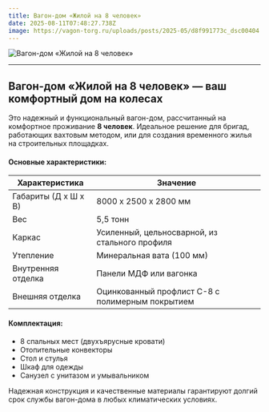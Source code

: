 ```yaml
---
title: Вагон-дом «Жилой на 8 человек»
date: 2025-08-11T07:48:27.738Z
image: https://vagon-torg.ru/uploads/posts/2025-05/d8f991773c_dsc00404.avif
---
```

![Вагон-дом «Жилой на 8 человек»](https://vagon-torg.ru/uploads/posts/2025-05/d8f991773c_dsc00404.avif)

- - -

## **Вагон-дом «Жилой на 8 человек» — ваш комфортный дом на колесах**

Это надежный и функциональный вагон-дом, рассчитанный на комфортное проживание **8 человек**. Идеальное решение для бригад, работающих вахтовым методом, или для создания временного жилья на строительных площадках.

#### **Основные характеристики:**

| **Характеристика**   | **Значение**                                     |
| -------------------- | ------------------------------------------------ |
| Габариты (Д x Ш x В) | 8000 x 2500 x 2800 мм                            |
| Вес                  | 5,5 тонн                                         |
| Каркас               | Усиленный, цельносварной, из стального профиля   |
| Утепление            | Минеральная вата (100 мм)                        |
| Внутренняя отделка   | Панели МДФ или вагонка                           |
| Внешняя отделка      | Оцинкованный профлист С-8 с полимерным покрытием |

#### **Комплектация:**

* 8 спальных мест (двухъярусные кровати)
* Отопительные конвекторы
* Стол и стулья
* Шкаф для одежды
* Санузел с унитазом и умывальником

Надежная конструкция и качественные материалы гарантируют долгий срок службы вагон-дома в любых климатических условиях.
